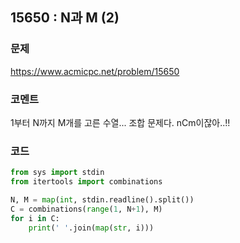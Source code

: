 ## 15650 : N과 M (2)
### 문제
https://www.acmicpc.net/problem/15650
### 코멘트
1부터 N까지 M개를 고른 수열...
조합 문제다. nCm이잖아..!!

### 코드
```python
from sys import stdin
from itertools import combinations

N, M = map(int, stdin.readline().split())
C = combinations(range(1, N+1), M)
for i in C:
    print(' '.join(map(str, i)))
```


